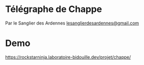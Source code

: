Télégraphe de Chappe  
====================  
  
Par le Sanglier des Ardennes <lesanglierdesardennes@gmail.com>  
  
Demo  
==== 
  
https://rockstarninja.laboratoire-bidouille.dev/projet/chappe/  
  

